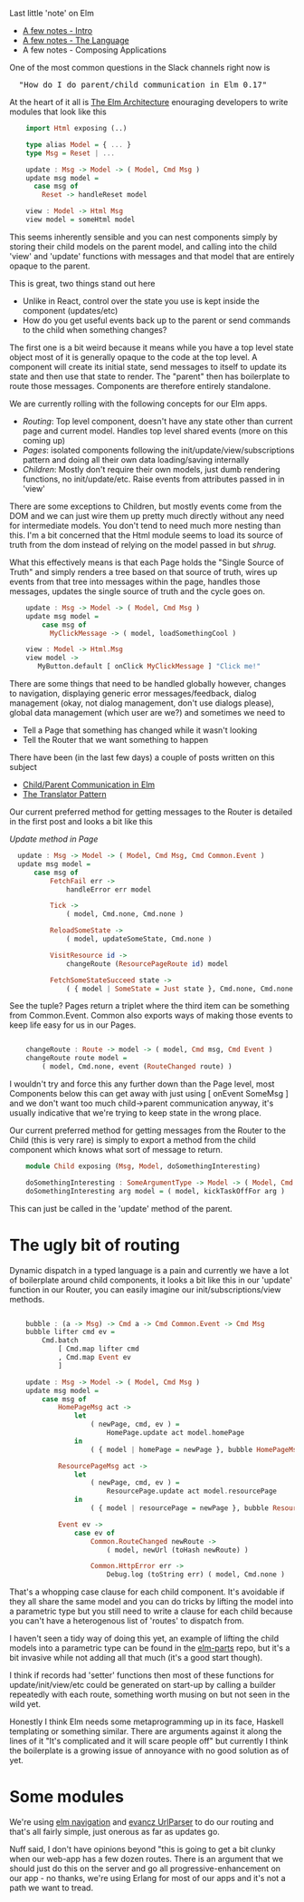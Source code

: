 Last little 'note' on Elm

- [A few notes - Intro](/entries/a-few-notes-on-elm-0.17---intro.html)
- [A few notes - The Language](/entries/a-few-notes-on-elm-0.17---the-language.html)
- A few notes - Composing Applications

One of the most common questions in the Slack channels right now is 

<pre>
  "How do I do parent/child communication in Elm 0.17"
</pre>

At the heart of it all is [The Elm Architecture](http://guide.elm-lang.org/architecture/index.html) enouraging developers to write modules that look like this

```haskell
    import Html exposing (..)

    type alias Model = { ... }
    type Msg = Reset | ...

    update : Msg -> Model -> ( Model, Cmd Msg )
    update msg model =
      case msg of
        Reset -> handleReset model

    view : Model -> Html Msg
    view model = someHtml model
```


This seems inherently sensible and you can nest components simply by storing their child models on the parent model, and calling into the child 'view' and 'update' functions with messages and that model that are entirely opaque to the parent.

This is great, two things stand out here

- Unlike in React, control over the state you use is kept inside the component (updates/etc)
- How do you get useful events back up to the parent or send commands to the child when something changes?

The first one is a bit weird because it means while you have a top level state object most of it is generally opaque to the code at the top level. A component will create its initial state, send messages to itself to update its state and then use that state to render. The "parent" then has boilerplate to route those messages. Components are therefore entirely standalone.

We are currently rolling with the following concepts for our Elm apps.

- *Routing*: Top level component, doesn't have any state other than current page and current model. Handles top level shared events (more on this coming up)
- *Pages*: isolated components following the init/update/view/subscriptions pattern and doing all their own data loading/saving internally
- *Children*: Mostly don't require their own models, just dumb rendering functions, no init/update/etc. Raise events from attributes passed in in 'view'

There are some exceptions to Children, but mostly events come from the DOM and we can just wire them up pretty much directly without any need for intermediate models. You don't tend to need much more nesting than this. I'm a bit concerned that the Html module seems to load its source of truth from the dom instead of relying on the model passed in but *shrug*.

What this effectively means is that each Page holds the "Single Source of Truth" and simply renders a tree based on that source of truth, wires up events from that tree into messages within the page, handles those messages, updates the single source of truth and the cycle goes on. 

```haskell
    update : Msg -> Model -> ( Model, Cmd Msg )
    update msg model = 
        case msg of 
          MyClickMessage -> ( model, loadSomethingCool )

    view : Model -> Html.Msg
    view model ->
       MyButton.default [ onClick MyClickMessage ] "Click me!"
```

There are some things that need to be handled globally however, changes to navigation, displaying generic error messages/feedback, dialog management (okay, not dialog management, don't use dialogs please), global data management (which user are we?) and sometimes we need to 

- Tell a Page that something has changed while it wasn't looking
- Tell the Router that we want something to happen

There have been (in the last few days) a couple of posts written on this subject

- [Child/Parent Communication in Elm](http://folkertdev.nl/blog/elm-child-parent-communication)
- [The Translator Pattern](https://medium.com/@alex.lew/f4bfaa1d3f98#.otdxecxl8)

Our current preferred method for getting messages to the Router is detailed in the first post and looks a bit like this

*Update method in Page*
```haskell
  update : Msg -> Model -> ( Model, Cmd Msg, Cmd Common.Event )
  update msg model =
      case msg of
          FetchFail err ->
              handleError err model

          Tick ->
              ( model, Cmd.none, Cmd.none )

          ReloadSomeState ->
              ( model, updateSomeState, Cmd.none )

          VisitResource id ->
              changeRoute (ResourcePageRoute id) model

          FetchSomeStateSucceed state ->
              ( { model | SomeState = Just state }, Cmd.none, Cmd.none )

```

See the tuple? Pages return a triplet where the third item can be something from Common.Event. Common also exports ways of making those events to keep life easy for us in our Pages.

```haskell

    changeRoute : Route -> model -> ( model, Cmd msg, Cmd Event )
    changeRoute route model =
        ( model, Cmd.none, event (RouteChanged route) )

```

I wouldn't try and force this any further down than the Page level, most Components below this can get away with just using [ onEvent SomeMsg ] and we don't want too much child->parent communication anyway, it's usually indicative that we're trying to keep state in the wrong place.

Our current preferred method for getting messages from the Router to the Child (this is very rare) is simply to export a method from the child component which knows what sort of message to return.

```haskell
    module Child exposing (Msg, Model, doSomethingInteresting) 

    doSomethingInteresting : SomeArgumentType -> Model -> ( Model, Cmd Msg )
    doSomethingInteresting arg model = ( model, kickTaskOffFor arg )

```

This can just be called in the 'update' method of the parent.

The ugly bit of routing
==

Dynamic dispatch in a typed language is a pain and currently we have a lot of boilerplate around child components, it looks a bit like this in our 'update' function in our Router, you can easily imagine our init/subscriptions/view methods.


```haskell

    bubble : (a -> Msg) -> Cmd a -> Cmd Common.Event -> Cmd Msg
    bubble lifter cmd ev =
        Cmd.batch
            [ Cmd.map lifter cmd
            , Cmd.map Event ev
            ]

    update : Msg -> Model -> ( Model, Cmd Msg )
    update msg model =
        case msg of
            HomePageMsg act ->
                let
                    ( newPage, cmd, ev ) =
                        HomePage.update act model.homePage
                in
                    ( { model | homePage = newPage }, bubble HomePageMsg cmd ev )

            ResourcePageMsg act ->
                let
                    ( newPage, cmd, ev ) =
                        ResourcePage.update act model.resourcePage
                in
                    ( { model | resourcePage = newPage }, bubble ResourcePageMsg cmd ev )

            Event ev ->
                case ev of
                    Common.RouteChanged newRoute ->
                        ( model, newUrl (toHash newRoute) )

                    Common.HttpError err ->
                        Debug.log (toString err) ( model, Cmd.none )

```

That's a whopping case clause for each child component. It's avoidable if they all share the same model and you can do tricks by lifting the model into a parametric type but you still need to write a clause for each child because you can't have a heterogenous list of 'routes' to dispatch from.

I haven't seen a tidy way of doing this yet, an example of lifting the child models into a parametric type can be found in the [elm-parts](https://github.com/debois/elm-parts) repo, but it's a bit invasive while not adding all that much (it's a good start though).

I think if records had 'setter' functions then most of these functions for update/init/view/etc could be generated on start-up by calling a builder repeatedly with each route, something worth musing on but not seen in the wild yet.

Honestly I think Elm needs some metaprogramming up in its face, Haskell templating or something similar.  There are arguments against it along the lines of it "It's complicated and it will scare people off" but currently I think the boilerplate is a growing issue of annoyance with no good solution as of yet.


Some modules
==

We're using [elm navigation](https://github.com/elm-lang/navigation) and [evancz UrlParser](https://github.com/evancz/url-parser) to do our routing and that's all fairly simple, just onerous as far as updates go. 

Nuff said, I don't have opinions beyond "this is going to get a bit clunky when our web-app has a few dozen routes. There is an argument that we should just do this on the server and go all progressive-enhancement on our app - no thanks, we're using Erlang for most of our apps and it's not a path we want to tread.
